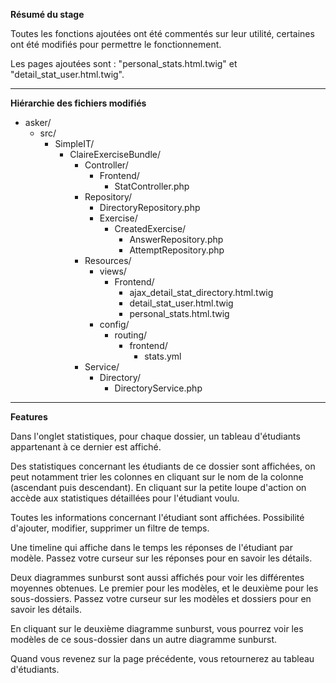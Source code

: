 **Résumé du stage**

Toutes les fonctions ajoutées ont été commentés sur leur utilité, certaines ont été modifiés pour permettre le fonctionnement.

Les pages ajoutées sont : "personal_stats.html.twig" et "detail_stat_user.html.twig".

-----

**Hiérarchie des fichiers modifiés**

- asker/
    - src/
        - SimpleIT/
            - ClaireExerciseBundle/
                - Controller/
                    - Frontend/
                        - StatController.php
                - Repository/
                    - DirectoryRepository.php
                    - Exercise/
                        - CreatedExercise/
                            - AnswerRepository.php
                            - AttemptRepository.php
                - Resources/
                    - views/
                        - Frontend/
                            - ajax_detail_stat_directory.html.twig
                            - detail_stat_user.html.twig
                            - personal_stats.html.twig
                    - config/
                        - routing/
                            - frontend/
                                - stats.yml
                - Service/
                    - Directory/
                        - DirectoryService.php

----

**Features**

Dans l'onglet statistiques, pour chaque dossier, un tableau d'étudiants appartenant à ce dernier est affiché.

Des statistiques concernant les étudiants de ce dossier sont affichées, on peut notamment trier les colonnes en cliquant sur le nom de la colonne (ascendant puis descendant).
En cliquant sur la petite loupe d'action on accède aux statistiques détaillées pour l'étudiant voulu.

Toutes les informations concernant l'étudiant sont affichées.
Possibilité d'ajouter, modifier, supprimer un filtre de temps.

Une timeline qui affiche dans le temps les réponses de l'étudiant par modèle.
Passez votre curseur sur les réponses pour en savoir les détails.

Deux diagrammes sunburst sont aussi affichés pour voir les différentes moyennes obtenues.
Le premier pour les modèles, et le deuxième pour les sous-dossiers.
Passez votre curseur sur les modèles et dossiers pour en savoir les détails.

En cliquant sur le deuxième diagramme sunburst, vous pourrez voir les modèles de ce sous-dossier dans un autre diagramme sunburst.

Quand vous revenez sur la page précédente, vous retournerez au tableau d'étudiants.
